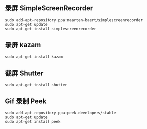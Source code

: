## 录屏 SimpleScreenRecorder

```shell
sudo add-apt-repository ppa:maarten-baert/simplescreenrecorder
sudo apt-get update
sudo apt-get install simplescreenrecorder
```

## 录屏 kazam

```shell
sudo apt-get install kazam
```

## 截屏 Shutter

```shell
sudo apt-get install shutter
```

## Gif 录制 Peek

```shell
sudo add-apt-repository ppa:peek-developers/stable
sudo apt-get update
sudo apt-get install peek
```





